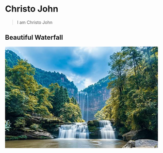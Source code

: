 # Christo John
> I am Christo John



## Beautiful Waterfall
![This is an image of a beautiful waterfall](https://github.com/ChristoJohn1030/GitMarkdown/blob/main/images%20(15).jpeg)

